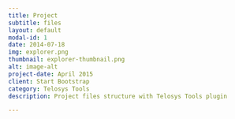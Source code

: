 ```yaml
---
title: Project
subtitle: files
layout: default
modal-id: 1
date: 2014-07-18
img: explorer.png
thumbnail: explorer-thumbnail.png
alt: image-alt
project-date: April 2015
client: Start Bootstrap
category: Telosys Tools
description: Project files structure with Telosys Tools plugin

---
```

